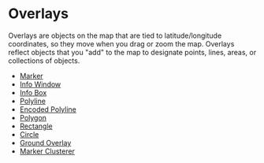 # Overlays

Overlays are objects on the map that are tied to latitude/longitude coordinates, so they move when you drag or zoom the
map. Overlays reflect objects that you "add" to the map to designate points, lines, areas, or collections of objects.

 - [Marker](/doc/overlay/marker.md)
 - [Info Window](/doc/overlay/info_window.md)
 - [Info Box](/doc/overlay/info_box.md)
 - [Polyline](/doc/overlay/polyline.md)
 - [Encoded Polyline](/doc/overlay/encoded_polyline.md)
 - [Polygon](/doc/overlay/polygon.md)
 - [Rectangle](/doc/overlay/rectangle.md)
 - [Circle](/doc/overlay/circle.md)
 - [Ground Overlay](/doc/overlay/ground_overlay.md)
 - [Marker Clusterer](/doc/overlay/marker_clusterer.md)
